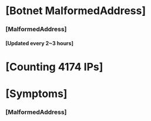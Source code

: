 # [Botnet MalformedAddress]
### [MalformedAddress]
#### [Updated every 2~3 hours]

# [Counting 4174 IPs]

# [Symptoms] 
###   [MalformedAddress]
